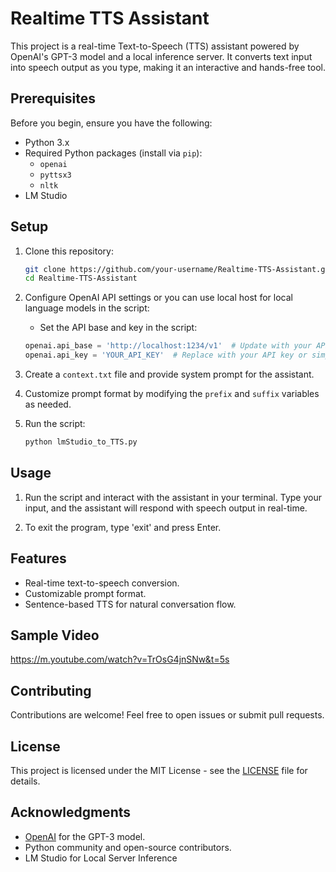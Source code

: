 # Realtime TTS Assistant

This project is a real-time Text-to-Speech (TTS) assistant powered by OpenAI's GPT-3 model and a local inference server. It converts text input into speech output as you type, making it an interactive and hands-free tool.

## Prerequisites

Before you begin, ensure you have the following:

- Python 3.x
- Required Python packages (install via `pip`):
  - `openai`
  - `pyttsx3`
  - `nltk`
- LM Studio
  
## Setup

1. Clone this repository:

   ```bash
   git clone https://github.com/your-username/Realtime-TTS-Assistant.git](https://github.com/ProjCRys/Realtime-TTS-Assisstant.git
   cd Realtime-TTS-Assistant
   ```

2. Configure OpenAI API settings or you can use local host for local language models in the script:

   - Set the API base and key in the script:

   ```python
   openai.api_base = 'http://localhost:1234/v1'  # Update with your API endpoint
   openai.api_key = 'YOUR_API_KEY'  # Replace with your API key or simply leave it empty for local language models
   ```

3. Create a `context.txt` file and provide system prompt for the assistant.

4. Customize prompt format by modifying the `prefix` and `suffix` variables as needed.

5. Run the script:

   ```bash
   python lmStudio_to_TTS.py
   ```

## Usage

1. Run the script and interact with the assistant in your terminal. Type your input, and the assistant will respond with speech output in real-time.

2. To exit the program, type 'exit' and press Enter.

## Features

- Real-time text-to-speech conversion.
- Customizable prompt format.
- Sentence-based TTS for natural conversation flow.

## Sample Video
https://m.youtube.com/watch?v=TrOsG4jnSNw&t=5s 

## Contributing

Contributions are welcome! Feel free to open issues or submit pull requests.

## License

This project is licensed under the MIT License - see the [LICENSE](LICENSE) file for details.

## Acknowledgments

- [OpenAI](https://openai.com/) for the GPT-3 model.
- Python community and open-source contributors.
- LM Studio for Local Server Inference
